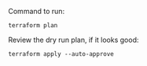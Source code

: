 Command to run:
```
terraform plan
```

Review the dry run plan, if it looks good:

```
terraform apply --auto-approve
```